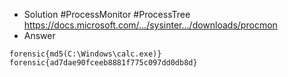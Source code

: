 - Solution #ProcessMonitor #ProcessTree https://docs.microsoft.com/.../sysinter.../downloads/procmon
- Answer 
````
forensic{md5(C:\Windows\calc.exe)}
forensic{ad7dae90fceeb8881f775c097dd0db8d}
````

